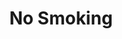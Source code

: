 ---
title: No Smoking
year: 1925
opening_date: 1925-11-17
closing_date: 
layout: productions
featured_image: 
image_caption:
image_credit:
playbill:
category:
Theatre: Theatre Jacksonville
cast:
  A Lady: Winifred Snowden
  The Conductor: Claude Kennedy
  Her Daughter: Marjorie Hirons
  A Gentleman: Russell E. Browning
crew:
  Director: Tracy L'Engle
  Set Design: 
    - Strawn Perry
    - Mrs. Strawn Perry
  Lighting: Martha Race
  Props and Costumes: Gertrude F. Jacobi
understudies:
orchestra:
external_links:
---